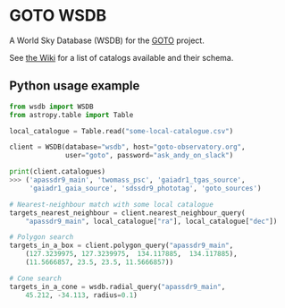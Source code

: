 GOTO WSDB
=========

A World Sky Database (WSDB) for the [GOTO](https://goto-observatory.org/) project. 

See [the Wiki](https://github.com/GOTO-OBS/goto-wsdb/wiki) for a list of catalogs available and their schema.


Python usage example
---------------------

````python
from wsdb import WSDB
from astropy.table import Table

local_catalogue = Table.read("some-local-catalogue.csv")

client = WSDB(database="wsdb", host="goto-observatory.org",
              user="goto", password="ask_andy_on_slack")

print(client.catalogues)
>>> ('apassdr9_main', 'twomass_psc', 'gaiadr1_tgas_source',
     'gaiadr1_gaia_source', 'sdssdr9_phototag', 'goto_sources')

# Nearest-neighbour match with some local catalogue
targets_nearest_neighbour = client.nearest_neighbour_query(
    "apassdr9_main", local_catalogue["ra"], local_catalogue["dec"])

# Polygon search
targets_in_a_box = client.polygon_query("apassdr9_main",
    (127.3239975, 127.3239975,  134.117885,  134.117885),
    (11.5666857, 23.5, 23.5, 11.5666857))

# Cone search
targets_in_a_cone = wsdb.radial_query("apassdr9_main",
    45.212, -34.113, radius=0.1)
````
